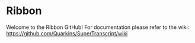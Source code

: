 # Ribbon
Welcome to the Ribbon GitHub! For documentation please refer to the wiki:  
https://github.com/Quarkins/SuperTranscript/wiki

